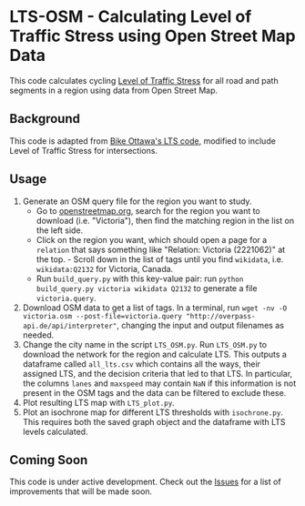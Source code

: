 # LTS-OSM - Calculating Level of Traffic Stress using Open Street Map Data

This code calculates cycling [Level of Traffic Stress](https://peterfurth.sites.northeastern.edu/level-of-traffic-stress/) for all road and path segments in a region using data from Open Street Map.

## Background

This code is adapted from [Bike Ottawa's LTS code](https://github.com/BikeOttawa/stressmodel), modified to include Level of Traffic Stress for intersections. 

## Usage

1. Generate an OSM query file for the region you want to study. 
	- Go to [openstreetmap.org](https://www.openstreetmap.org), search for the region you want to download (i.e. "Victoria"), then find the matching region in the list on the left side. 
	- Click on the region you want, which should open a page for a `relation` that says something like "Relation: Victoria (2221062)" at the top. 		- Scroll down in the list of tags until you find `wikidata`, i.e. `wikidata:Q2132` for Victoria, Canada. 
	- Run `build_query.py` with this key-value pair: run `python build_query.py victoria wikidata Q2132` to generate a file `victoria.query`.
2. Download OSM data to get a list of tags. In a terminal, run `wget -nv -O victoria.osm --post-file=victoria.query "http://overpass-api.de/api/interpreter"`, changing the input and output filenames as needed.
3. Change the city name in the script `LTS_OSM.py`. Run `LTS_OSM.py` to download the network for the region and calculate LTS. This outputs a dataframe called `all_lts.csv` which contains all the ways, their assigned LTS, and the decision criteria that led to that LTS. In particular, the columns `lanes` and `maxspeed` may contain `NaN` if this information is not present in the OSM tags and the data can be filtered to exclude these.
4. Plot resulting LTS map with `LTS_plot.py`. 
5. Plot an isochrone map for different LTS thresholds with `isochrone.py`. This requires both the saved graph object and the dataframe with LTS levels calculated.

## Coming Soon

This code is under active development. Check out the [Issues](https://github.com/mbonsma/LTS-OSM/issues) for a list of improvements that will be made soon.
